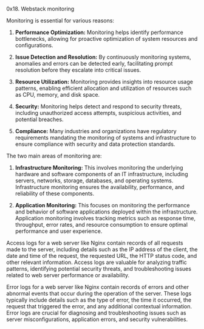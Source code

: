 0x18. Webstack monitoring

Monitoring is essential for various reasons:

1. **Performance Optimization:** Monitoring helps identify performance bottlenecks, allowing for proactive optimization of system resources and configurations.

2. **Issue Detection and Resolution:** By continuously monitoring systems, anomalies and errors can be detected early, facilitating prompt resolution before they escalate into critical issues.

3. **Resource Utilization:** Monitoring provides insights into resource usage patterns, enabling efficient allocation and utilization of resources such as CPU, memory, and disk space.

4. **Security:** Monitoring helps detect and respond to security threats, including unauthorized access attempts, suspicious activities, and potential breaches.

5. **Compliance:** Many industries and organizations have regulatory requirements mandating the monitoring of systems and infrastructure to ensure compliance with security and data protection standards.

The two main areas of monitoring are:

1. **Infrastructure Monitoring:** This involves monitoring the underlying hardware and software components of an IT infrastructure, including servers, networks, storage, databases, and operating systems. Infrastructure monitoring ensures the availability, performance, and reliability of these components.

2. **Application Monitoring:** This focuses on monitoring the performance and behavior of software applications deployed within the infrastructure. Application monitoring involves tracking metrics such as response time, throughput, error rates, and resource consumption to ensure optimal performance and user experience.

Access logs for a web server like Nginx contain records of all requests made to the server, including details such as the IP address of the client, the date and time of the request, the requested URL, the HTTP status code, and other relevant information. Access logs are valuable for analyzing traffic patterns, identifying potential security threats, and troubleshooting issues related to web server performance or availability.

Error logs for a web server like Nginx contain records of errors and other abnormal events that occur during the operation of the server. These logs typically include details such as the type of error, the time it occurred, the request that triggered the error, and any additional contextual information. Error logs are crucial for diagnosing and troubleshooting issues such as server misconfigurations, application errors, and security vulnerabilities.